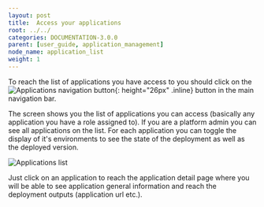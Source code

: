 ```yaml
---
layout: post
title:  Access your applications
root: ../../
categories: DOCUMENTATION-3.0.0
parent: [user_guide, application_management]
node_name: application_list
weight: 1
---
```


To reach the list of applications you have access to you should click on the ![Applications navigation button](../../images/3.0.0/user_guide/applications/app_menu.png){: height="26px" .inline} button in the main navigation bar.

The screen shows you the list of applications you can access (basically any application you have a role assigned to). If you are a platform admin you can see all applications on the list. For each application you can toggle the display of it's environments to see the state of the deployment as well as the deployed version.

![Applications list](../../images/3.0.0/user_guide/applications/application_list.png)

Just click on an application to reach the application detail page where you will be able to see application general information and reach the deployment outputs (application url etc.).
